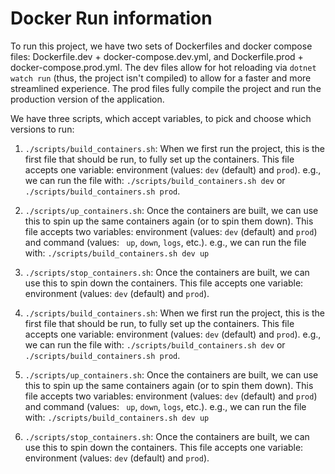 # Docker Run information

To run this project, we have two sets of Dockerfiles and docker compose files: Dockerfile.dev + docker-compose.dev.yml, and Dockerfile.prod + docker-compose.prod.yml. The dev files allow for hot reloading via `dotnet watch run` (thus, the project isn't compiled) to allow for a faster and more streamlined experience. The prod files fully compile the project and run the production version of the application.

We have three scripts, which accept variables, to pick and choose which versions to run:

1. `./scripts/build_containers.sh`: When we first run the project, this is the first file that should be run, to fully set up the containers. This file accepts one variable: environment (values: `dev` (default) and `prod`).
   e.g., we can run the file with: `./scripts/build_containers.sh dev` or `./scripts/build_containers.sh prod`.

2. `./scripts/up_containers.sh`: Once the containers are built, we can use this to spin up the same containers again (or to spin them down). This file accepts two variables: environment (values: `dev` (default) and `prod`) and command (values: ` up`, `down`, `logs`, etc.).
   e.g., we can run the file with: `./scripts/build_containers.sh dev up`

3. `./scripts/stop_containers.sh`: Once the containers are built, we can use this to spin down the containers. This file accepts one variable: environment (values: `dev` (default) and `prod`).

4. `./scripts/build_containers.sh`: When we first run the project, this is the first file that should be run, to fully set up the containers. This file accepts one variable: environment (values: `dev` (default) and `prod`).
   e.g., we can run the file with: `./scripts/build_containers.sh dev` or `./scripts/build_containers.sh prod`.

5. `./scripts/up_containers.sh`: Once the containers are built, we can use this to spin up the same containers again (or to spin them down). This file accepts two variables: environment (values: `dev` (default) and `prod`) and command (values: ` up`, `down`, `logs`, etc.).
   e.g., we can run the file with: `./scripts/build_containers.sh dev up`

6. `./scripts/stop_containers.sh`: Once the containers are built, we can use this to spin down the containers. This file accepts one variable: environment (values: `dev` (default) and `prod`).
